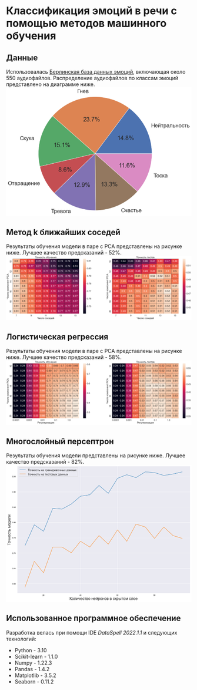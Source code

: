 # Классификация эмоций в речи с помощью методов машинного обучения
## Данные
Использовалась [Берлинская база данных эмоций](http://emodb.bilderbar.info/docu/), включающая около 550 аудиофайлов. Распределение аудиофайлов по классам эмоций представлено
на диаграмме ниже.
![Распределение аудиофайлов по классам](https://github.com/DmitryXronos/emotion-recognition/blob/develop/Images/distribution.png)
## Метод k ближайших соседей
Результаты обучения модели в паре с PCA представлены на рисунке ниже. Лучшее качество предсказаний - 52%.
![KNN](https://github.com/DmitryXronos/emotion-recognition/blob/develop/Images/knn.png)
## Логистическая регрессия
Результаты обучения модели в паре с PCA представлены на рисунке ниже. Лучшее качество предсказаний - 58%.
![Logistic regression](https://github.com/DmitryXronos/emotion-recognition/blob/develop/Images/lr.png)
## Многослойный персептрон
Результаты обучения модели представлены на рисунке ниже. Лучшее качество предсказаний - 82%.
![MLP](https://github.com/DmitryXronos/emotion-recognition/blob/develop/Images/mlp.png)
## Использованное программное обеспечение
Разработка велась при помощи IDE _DataSpell 2022.1.1_ и следующих технологий:
- Python - 3.10
- Scikit-learn - 1.1.0
- Numpy - 1.22.3
- Pandas - 1.4.2
- Matplotlib - 3.5.2
- Seaborn - 0.11.2
